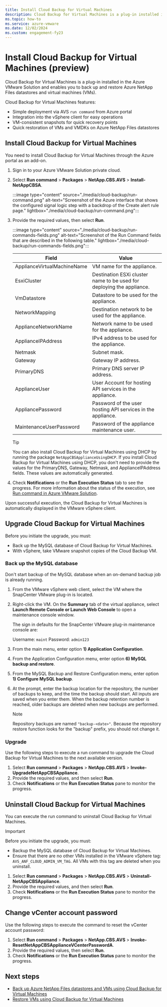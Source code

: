 ```yaml
---
title: Install Cloud Backup for Virtual Machines 
description: Cloud Backup for Virtual Machines is a plug-in installed in the Azure VMware Solution and enables you to back up and restore Azure NetApp Files datastores and virtual machines.
ms.topic: how-to
ms.service: azure-vmware
ms.date: 12/02/2024
ms.custom: engagement-fy23
---
```


# Install Cloud Backup for Virtual Machines (preview)

Cloud Backup for Virtual Machines is a plug-in installed in the Azure VMware Solution and enables you to back up and restore Azure NetApp Files datastores and virtual machines (VMs). 

Cloud Backup for Virtual Machines features:

* Simple deployment via AVS `run command` from Azure portal
* Integration into the vSphere client for easy operations
* VM-consistent snapshots for quick recovery points
* Quick restoration of VMs and VMDKs on Azure NetApp Files datastores

## Install Cloud Backup for Virtual Machines

You need to install Cloud Backup for Virtual Machines through the Azure portal as an add-on.  

1. Sign in to your Azure VMware Solution private cloud. 
1. Select **Run command** > **Packages** > **NetApp.CBS.AVS** > **Install-NetAppCBSA**.
 
    :::image type="content" source="./media/cloud-backup/run-command.png" alt-text="Screenshot of the Azure interface that shows the configured signal logic step with a backdrop of the Create alert rule page." lightbox="./media/cloud-backup/run-command.png":::

1. Provide the required values, then select **Run**. 

    :::image type="content" source="./media/cloud-backup/run-commands-fields.png" alt-text="Screenshot of the Run Command fields that are described in the following table." lightbox="./media/cloud-backup/run-commands-fields.png":::

    | Field | Value |
    | ------ | ----- |
    | ApplianceVirtualMachineName | VM name for the appliance.  |
    | EsxiCluster | Destination ESXi cluster name to be used for deploying the appliance. |
    | VmDatastore | Datastore to be used for the appliance. |
    | NetworkMapping | Destination network to be used for the appliance. |
    | ApplianceNetworkName | Network name to be used for the appliance. |
    | ApplianceIPAddress | IPv4 address to be used for the appliance. |
    | Netmask | Subnet mask. |
    | Gateway | Gateway IP address. |
    | PrimaryDNS | Primary DNS server IP address. |
    | ApplianceUser | User Account for hosting API services in the appliance. |
    | AppliancePassword | Password of the user hosting API services in the appliance. |
    | MaintenanceUserPassword | Password of the appliance maintenance user. |

    >[!TIP]
    >You can also install Cloud Backup for Virtual Machines using DHCP by running the package `NetAppCBSApplianceUsingDHCP`. If you install Cloud Backup for Virtual Machines using DHCP, you don't need to provide the values for the PrimaryDNS, Gateway, Netmask, and ApplianceIPAddress fields. These values are automatically generated. 

1. Check **Notifications** or the **Run Execution Status** tab to see the progress. For more information about the status of the execution, see [Run command in Azure VMware Solution](using-run-command.md).  
    
Upon successful execution, the Cloud Backup for Virtual Machines is automatically displayed in the VMware vSphere client. 

## Upgrade Cloud Backup for Virtual Machines 

Before you initiate the upgrade, you must:

* Back up the MySQL database of Cloud Backup for Virtual Machines. 
* With vSphere, take VMware snapshot copies of the Cloud Backup VM. 

### Back up the MySQL database 

Don't start backup of the MySQL database when an on-demand backup job is already running.

1. From the VMware vSphere web client, select the VM where the SnapCenter VMware plug-in is located.
1. Right-click the VM. On the **Summary** tab of the virtual appliance, select **Launch Remote Console or Launch Web Console** to open a maintenance console window.
    
    The sign in defaults for the SnapCenter VMware plug-in maintenance console are:

    Username: `maint`
    Password: `admin123`

1. From the main menu, enter option **1) Application Configuration**.
1. From the Application Configuration menu, enter option **6) MySQL backup and restore**.
1. From the MySQL Backup and Restore Configuration menu, enter option **1) Configure MySQL backup**.
1. At the prompt, enter the backup location for the repository, the number of backups to keep, and the time the backup should start.
    All inputs are saved when you enter them. When the backup retention number is reached, older backups are deleted when new backups are performed.

    >[!NOTE]
    >Repository backups are named `"backup-<date>"`. Because the repository restore function looks for the "backup" prefix, you should not change it.

### Upgrade

Use the following steps to execute a run command to upgrade the Cloud Backup for Virtual Machines to the next available version.

1. Select **Run command** > **Packages** > **NetApp.CBS.AVS** > **Invoke-UpgradeNetAppCBSAppliance**.
1. Provide the required values, and then select **Run**. 
1. Check **Notifications** or the **Run Execution Status** pane to monitor the progress. 

## Uninstall Cloud Backup for Virtual Machines 

You can execute the run command to uninstall Cloud Backup for Virtual Machines. 

> [!IMPORTANT]
> Before you initiate the upgrade, you must:
> * Backup the MySQL database of Cloud Backup for Virtual Machines. 
> * Ensure that there are no other VMs installed in the VMware vSphere tag: `AVS_ANF_CLOUD_ADMIN_VM_TAG`. All VMs with this tag are deleted when you uninstall.

1. Select **Run command** > **Packages** > **NetApp.CBS.AVS** > **Uninstall-NetAppCBSAppliance**.
1. Provide the required values, and then select **Run**. 
1. Check **Notifications** or the **Run Execution Status** pane to monitor the progress. 

## Change vCenter account password 

Use the following steps to execute the command to reset the vCenter account password:

1. Select **Run command** > **Packages** > **NetApp.CBS.AVS** > **Invoke-ResetNetAppCBSApplianceVCenterPasswordA**.
1. Provide the required values, then select **Run**. 
1. Check **Notifications** or the **Run Execution Status** pane to monitor the progress.

## Next steps

* [Back up Azure NetApp Files datastores and VMs using Cloud Backup for Virtual Machines](backup-azure-netapp-files-datastores-vms.md) 
* [Restore VMs using Cloud Backup for Virtual Machines](restore-azure-netapp-files-vms.md)
